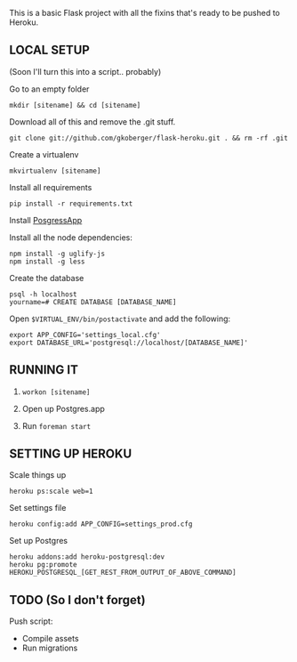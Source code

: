This is a basic Flask project with all the fixins that's ready to be pushed to Heroku.

LOCAL SETUP
-----------
(Soon I'll turn this into a script.. probably)

Go to an empty folder

    mkdir [sitename] && cd [sitename]
 
Download all of this and remove the .git stuff.

    git clone git://github.com/gkoberger/flask-heroku.git . && rm -rf .git

Create a virtualenv

    mkvirtualenv [sitename]

Install all requirements

    pip install -r requirements.txt

Install [PosgressApp](http://postgresapp.com/)

Install all the node dependencies:

    npm install -g uglify-js
    npm install -g less

Create the database
  
    psql -h localhost
    yourname=# CREATE DATABASE [DATABASE_NAME]

Open `$VIRTUAL_ENV/bin/postactivate` and add the following:

    export APP_CONFIG='settings_local.cfg'
    export DATABASE_URL='postgresql://localhost/[DATABASE_NAME]'

RUNNING IT
----------

1. `workon [sitename]`

2. Open up Postgres.app

3. Run `foreman start`

SETTING UP HEROKU
-----------------

Scale things up

    heroku ps:scale web=1

Set settings file

    heroku config:add APP_CONFIG=settings_prod.cfg

Set up Postgres

    heroku addons:add heroku-postgresql:dev
    heroku pg:promote HEROKU_POSTGRESQL_[GET_REST_FROM_OUTPUT_OF_ABOVE_COMMAND]

TODO (So I don't forget)
------------------------
Push script:
 * Compile assets
 * Run migrations

